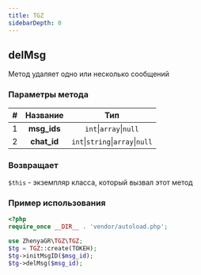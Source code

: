 ```yaml
---
title: TGZ
sidebarDepth: 0
---
```


## delMsg
Метод удаляет одно или несколько сообщений
### Параметры метода
| # |  Название   |               Тип                |
|:-:|:-----------:|:--------------------------------:|
| 1 | **msg_ids** |      `int`\|`array`\|`null`      |
| 2 | **chat_id** | `int`\|`string`\|`array`\|`null` |
### Возвращает
`$this` - экземпляр класса, который вызвал этот метод
### Пример использования
```php
<?php
require_once __DIR__ . 'vendor/autoload.php';

use ZhenyaGR\TGZ\TGZ;
$tg = TGZ::create(ТОКЕН);
$tg->initMsgID($msg_id);
$tg->delMsg($msg_id);
```
